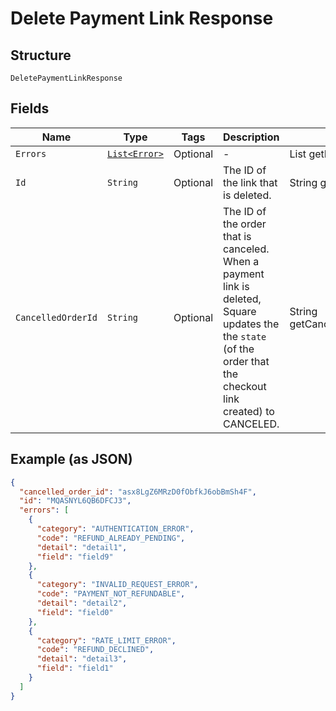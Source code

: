 
# Delete Payment Link Response

## Structure

`DeletePaymentLinkResponse`

## Fields

| Name | Type | Tags | Description | Getter |
|  --- | --- | --- | --- | --- |
| `Errors` | [`List<Error>`](../../doc/models/error.md) | Optional | - | List<Error> getErrors() |
| `Id` | `String` | Optional | The ID of the link that is deleted. | String getId() |
| `CancelledOrderId` | `String` | Optional | The ID of the order that is canceled. When a payment link is deleted, Square updates the<br>the `state` (of the order that the checkout link created) to CANCELED. | String getCancelledOrderId() |

## Example (as JSON)

```json
{
  "cancelled_order_id": "asx8LgZ6MRzD0fObfkJ6obBmSh4F",
  "id": "MQASNYL6QB6DFCJ3",
  "errors": [
    {
      "category": "AUTHENTICATION_ERROR",
      "code": "REFUND_ALREADY_PENDING",
      "detail": "detail1",
      "field": "field9"
    },
    {
      "category": "INVALID_REQUEST_ERROR",
      "code": "PAYMENT_NOT_REFUNDABLE",
      "detail": "detail2",
      "field": "field0"
    },
    {
      "category": "RATE_LIMIT_ERROR",
      "code": "REFUND_DECLINED",
      "detail": "detail3",
      "field": "field1"
    }
  ]
}
```

